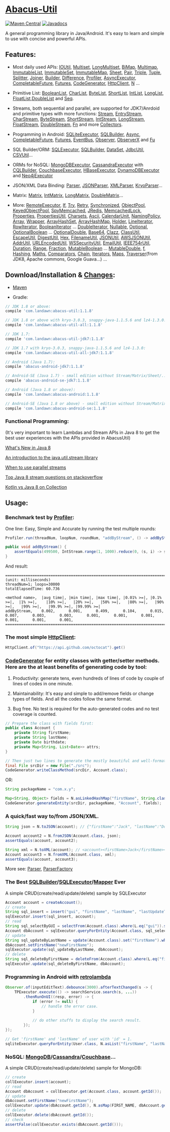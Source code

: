 # [Abacus-Util](http://www.landawn.com)

[![Maven Central](https://img.shields.io/maven-central/v/com.landawn/abacus-util.svg)](https://maven-badges.herokuapp.com/maven-central/com.landawn/abacus-util/)
[![Javadocs](https://www.javadoc.io/badge/com.landawn/abacus-util.svg)](https://www.javadoc.io/doc/com.landawn/abacus-util)

A general programming library in Java/Android. It's easy to learn and simple to use with concise and powerful APIs.

## Features:

* Most daily used APIs: [IOUtil][], [Multiset][], [LongMultiset][], [BiMap][], [Multimap][], [ImmutableList][], [ImmutableSet][], [ImmutableMap][], [Sheet][], [Pair][], [Triple][], [Tuple][], [Splitter][], [Joiner][], [Builder][], [Difference][], [Profiler][], [AsyncExecutor][], [CompletableFuture][], [Futures][], [CodeGenerator][], [HttpClient][], [N][] ...

* Primitive List: [BooleanList][], [CharList][], [ByteList][], [ShortList][], [IntList][], [LongList][], [FloatList][],[DoubleList][] and [Seq][].

* Streams, both sequential and parallel, are supported for JDK7/Anrdoid and primitive types with more functions: [Stream][], [EntryStream][], [CharStream][], [ByteStream][], [ShortStream][], [IntStream][], [LongStream][], [FloatStream][], [DoubleStream][], [Fn][] and more [Collectors][].

* Programming in Android: [SQLiteExecutor][], [SQLBuilder][], [Async][], [CompletableFuture][CompletableFuture_Android], [Futures][Futures_Android], [EventBus][], [Observer][], [ObserverX][] and [Fu][]

* SQL Builder/ORM: [SQLExecutor][], [SQLBuilder][], [DataSet][], [JdbcUtil][], [CSVUtil][]...

* ORMs for NoSQL: [MongoDBExecutor][], [CassandraExecutor][] with [CQLBuilder][], [CouchbaseExecutor][], [HBaseExecutor][], [DynamoDBExecutor][] and [Neo4jExecutor][]

* JSON/XML Data Binding: [Parser][], [JSONParser][], [XMLParser][], [KryoParser][]...

* Matrix: [Matrix][], [IntMatrix][], [LongMatrix][], [DoubleMatrix][]...

* More: [RemoteExecutor](https://static.javadoc.io/com.landawn/abacus-util/1.1.8/com/landawn/abacus/util/RemoteExecutor.html),
[If](https://static.javadoc.io/com.landawn/abacus-util/1.1.8/com/landawn/abacus/util/If.html),
[Try](https://static.javadoc.io/com.landawn/abacus-util/1.1.8/com/landawn/abacus/util/Try.html),
[Retry](https://static.javadoc.io/com.landawn/abacus-util/1.1.8/com/landawn/abacus/util/Retry.html),
[Synchronized](https://static.javadoc.io/com.landawn/abacus-util/1.1.8/com/landawn/abacus/util/Synchronized.html),
[ObjectPool](https://static.javadoc.io/com.landawn/abacus-util/1.1.8/com/landawn/abacus/pool/ObjectPool.html),
[KeyedObjectPool](https://static.javadoc.io/com.landawn/abacus-util/1.1.8/com/landawn/abacus/pool/KeyedObjectPool.html),
[SpyMemcached](https://static.javadoc.io/com.landawn/abacus-util/1.1.8/com/landawn/abacus/cache/SpyMemcached.html),
[JRedis](https://static.javadoc.io/com.landawn/abacus-util/1.1.8/com/landawn/abacus/cache/JRedis.html),
[MemcachedLock](https://static.javadoc.io/com.landawn/abacus-util/1.1.8/com/landawn/abacus/util/MemcachedLock.html),
[Properties](https://static.javadoc.io/com.landawn/abacus-util/1.1.8/com/landawn/abacus/util/Properties.html),
[PropertiesUtil](https://static.javadoc.io/com.landawn/abacus-util/1.1.8/com/landawn/abacus/util/PropertiesUtil.html),
[Charsets](https://static.javadoc.io/com.landawn/abacus-util/1.1.8/com/landawn/abacus/util/Charsets.html),
[Ascii](https://static.javadoc.io/com.landawn/abacus-util/1.1.8/com/landawn/abacus/util/Ascii.html),
[CalendarUnit](https://static.javadoc.io/com.landawn/abacus-util/1.1.8/com/landawn/abacus/util/CalendarUnit.html),
[NamingPolicy](https://static.javadoc.io/com.landawn/abacus-util/1.1.8/com/landawn/abacus/util/NamingPolicy.html),
[Array](https://static.javadoc.io/com.landawn/abacus-util/1.1.8/com/landawn/abacus/util/Array.html),
[Wrapper](https://static.javadoc.io/com.landawn/abacus-util/1.1.8/com/landawn/abacus/util/Wrapper.html),
[ArrayHashSet](https://static.javadoc.io/com.landawn/abacus-util/1.1.8/com/landawn/abacus/util/ArrayHashSet.html),
[ArrayHashMap](https://static.javadoc.io/com.landawn/abacus-util/1.1.8/com/landawn/abacus/util/ArrayHashMap.html),
[Holder](https://static.javadoc.io/com.landawn/abacus-util/1.1.8/com/landawn/abacus/util/Holder.html),
[LineIterator](https://static.javadoc.io/com.landawn/abacus-util/1.1.8/com/landawn/abacus/util/LineIterator.html),
[RowIterator](https://static.javadoc.io/com.landawn/abacus-util/1.1.8/com/landawn/abacus/util/RowIterator.html),
[BooleanIterator](https://static.javadoc.io/com.landawn/abacus-util/1.1.8/com/landawn/abacus/util/BooleanIterator.html)
...
[DoubleIterator](https://static.javadoc.io/com.landawn/abacus-util/1.1.8/com/landawn/abacus/util/DoubleIterator.html),
[Nullable](https://static.javadoc.io/com.landawn/abacus-util/1.1.8/com/landawn/abacus/util/Nullable.html),
[Optional](https://static.javadoc.io/com.landawn/abacus-util/1.1.8/com/landawn/abacus/util/Optional.html),
[OptionalBoolean](https://static.javadoc.io/com.landawn/abacus-util/1.1.8/com/landawn/abacus/util/OptionalBoolean.html)
...
[OptionalDouble](https://static.javadoc.io/com.landawn/abacus-util/1.1.8/com/landawn/abacus/util/OptionalDouble.html),
[Base64](https://static.javadoc.io/com.landawn/abacus-util/1.1.8/com/landawn/abacus/util/Base64.html),
[Clazz](https://static.javadoc.io/com.landawn/abacus-util/1.1.8/com/landawn/abacus/util/Clazz.html),
[ClassUtil](https://static.javadoc.io/com.landawn/abacus-util/1.1.8/com/landawn/abacus/util/ClassUtil.html),
[EscapeUtil](https://static.javadoc.io/com.landawn/abacus-util/1.1.8/com/landawn/abacus/util/EscapeUtil.html),
[DigestUtil](https://static.javadoc.io/com.landawn/abacus-util/1.1.8/com/landawn/abacus/util/DigestUtil.html),
[Hex](https://static.javadoc.io/com.landawn/abacus-util/1.1.8/com/landawn/abacus/util/Hex.html),
[FilenameUtil](https://static.javadoc.io/com.landawn/abacus-util/1.1.8/com/landawn/abacus/util/FilenameUtil.html),
[JSONUtil](https://static.javadoc.io/com.landawn/abacus-util/1.1.8/com/landawn/abacus/util/JSONUtil.html),
[AWSJSONUtil](https://static.javadoc.io/com.landawn/abacus-util/1.1.8/com/landawn/abacus/util/AWSJSONUtil.html),
[AddrUtil](https://static.javadoc.io/com.landawn/abacus-util/1.1.8/com/landawn/abacus/util/AddrUtil.html),
[URLEncodedUtil](https://static.javadoc.io/com.landawn/abacus-util/1.1.8/com/landawn/abacus/util/URLEncodedUtil.html),
[WSSecurityUtil](https://static.javadoc.io/com.landawn/abacus-util/1.1.8/com/landawn/abacus/util/WSSecurityUtil.html),
[EmailUtil](https://static.javadoc.io/com.landawn/abacus-util/1.1.8/com/landawn/abacus/util/EmailUtil.html),
[IEEE754rUtil](https://static.javadoc.io/com.landawn/abacus-util/1.1.8/com/landawn/abacus/util/IEEE754rUtil.html),
[Duration](https://static.javadoc.io/com.landawn/abacus-util/1.1.8/com/landawn/abacus/util/Duration.html),
[Range](https://static.javadoc.io/com.landawn/abacus-util/1.1.8/com/landawn/abacus/util/Range.html),
[Fraction](https://static.javadoc.io/com.landawn/abacus-util/1.1.8/com/landawn/abacus/util/Fraction.html),
[MutableBoolean](https://static.javadoc.io/com.landawn/abacus-util/1.1.8/com/landawn/abacus/util/MutableBoolean.html)
...
[MutableDouble](https://static.javadoc.io/com.landawn/abacus-util/1.1.8/com/landawn/abacus/util/MutableDouble.html),
[f](https://static.javadoc.io/com.landawn/abacus-util/1.1.8/com/landawn/abacus/util/f.html),
[Hashing](https://static.javadoc.io/com.landawn/abacus-util/1.1.8/com/landawn/abacus/hash/Hashing.html),
[Maths](https://static.javadoc.io/com.landawn/abacus-util/1.1.8/com/landawn/abacus/util/Maths.html),
[Comparators](https://static.javadoc.io/com.landawn/abacus-util/1.1.8/com/landawn/abacus/util/Comparators.html),
[Chain](https://static.javadoc.io/com.landawn/abacus-util/1.1.8/com/landawn/abacus/util/Chain.html),
[Iterators](https://static.javadoc.io/com.landawn/abacus-util/1.1.8/com/landawn/abacus/util/Iterators.html),
[Maps](https://static.javadoc.io/com.landawn/abacus-util/1.1.8/com/landawn/abacus/util/Maps.html),
[Traverser](https://static.javadoc.io/com.landawn/abacus-util/1.1.8/com/landawn/abacus/util/Traverser.html)(from JDK8, Apache commons, Google Guava...) ...


## Download/Installation & [Changes](https://github.com/landawn/AbacusUtil/blob/master/CHANGES.md):

* [Maven](http://search.maven.org/#search%7Cga%7C1%7Cg%3A%22com.landawn%22)

* Gradle:
```gradle
// JDK 1.8 or above:
compile 'com.landawn:abacus-util:1.1.8'

// JDK 1.8 or above with kryo-3.0.3, snappy-java-1.1.5.6 and lz4-1.3.0:
compile 'com.landawn:abacus-util-all:1.1.8'

// JDK 1.7:
compile 'com.landawn:abacus-util-jdk7:1.1.8'

// JDK 1.7 with kryo-3.0.3, snappy-java-1.1.5.6 and lz4-1.3.0:
compile 'com.landawn:abacus-util-all-jdk7:1.1.8'

// Android (Java 1.7):
compile 'abacus-android-jdk7:1.1.8'

// Android-SE (Java 1.7) - small edition without Stream/Matrix/Sheet/...:
compile 'abacus-android-se-jdk7:1.1.8'

// Android (Java 1.8 or above):
compile 'com.landawn:abacus-android:1.1.8'

// Android-SE (Java 1.8 or above) - small edition without Stream/Matrix/Sheet/...:
compile 'com.landawn:abacus-android-se:1.1.8'
```
### Functional Programming:
(It's very important to learn Lambdas and Stream APIs in Java 8 to get the best user experiences with the APIs provided in AbacusUtil)

[What's New in Java 8](https://leanpub.com/whatsnewinjava8/read)

[An introduction to the java.util.stream library](https://www.ibm.com/developerworks/library/j-java-streams-1-brian-goetz/index.html)

[When to use parallel streams](http://gee.cs.oswego.edu/dl/html/StreamParallelGuidance.html)

[Top Java 8 stream questions on stackoverflow](./Top_java_8_stream_questions_so.md)

[Kotlin vs Java 8 on Collection](./Java_Kotlin.md)


## Usage:

### Benchmark test by [Profiler][]:

One line: Easy, Simple and Accurate by running the test multiple rounds:
```java
Profiler.run(threadNum, loopNum, roundNum, "addByStream", () -> addByStream()).printResult();

public void addByStream() {
    assertEquals(499500, IntStream.range(1, 1000).reduce(0, (s, i) -> s += i));
}

```
And result:
```
========================================================================================================================
(unit: milliseconds)
threadNum=1; loops=30000
totalElapsedTime: 60.736

<method name>,  |avg time|, |min time|, |max time|, |0.01% >=|, |0.1% >=|,  |1% >=|,    |10% >=|,   |20% >=|,   |50% >=|,   |80% >=|,   |90% >=|,   |99% >=|,   |99.9% >=|, |99.99% >=|
addByStream,    0.002,      0.001,      0.499,      0.104,      0.015,      0.007,      0.003,      0.003,      0.001,      0.001,      0.001,      0.001,      0.001,      0.001,      
========================================================================================================================
```
### The most simple [HttpClient][]:

```java
HttpClient.of("https://api.github.com/octocat").get()
```

### [CodeGenerator](https://static.javadoc.io/com.landawn/abacus-util/1.1.8/com/landawn/abacus/util/CodeGenerator.html) for entity classes with getter/setter methods. Here are the at least benefits of generating code by tool:

1. Productivity: generate tens, even hundreds of lines of code by couple of lines of codes in one minute.

2. Maintainability: It's easy and simple to add/remove fields or change types of fields. And all the codes follow the same format.

3. Bug free. No test is required for the auto-generated codes and no test coverage is counted. 

```java
// Prepare the class with fields first:
public class Account {
    private String firstName;
    private String lastName;
    private Date birthdate;
    private Map<String, List<Date>> attrs;
}

// Then just two lines to generate the mostly beautiful and well-formatted entity class:
final File srcDir = new File("./src");
CodeGenerator.writeClassMethod(srcDir, Account.class);
```
OR:

```java
String packageName = "com.x.y";

Map<String, Object> fields = N.asLinkedHashMap("firstName", String.class, "lastName", String.class, "birthdate", Date.class, "attrs", "Map<String, List<java.sql.Date>>");
CodeGenerator.generateEntity(srcDir, packageName, "Account", fields);
```

### A quick/fast way to/from JSON/XML.
```java
String json = N.toJSON(account); // {"firstName":"Jack", "lastName":"Do", "birthDate":1495815803177}

Account account2 = N.fromJSON(Account.class, json);
assertEquals(account, account2);

String xml = N.toXML(account); // <account><firstName>Jack</firstName><lastName>Do</lastName><birthDate>1495815803177</birthDate></account>
Account account3 = N.fromXML(Account.class, xml);
assertEquals(account, account3);
```

More see: [Parser](https://static.javadoc.io/com.landawn/abacus-util/1.1.8/com/landawn/abacus/parser/Parser.html), [ParserFactory](https://static.javadoc.io/com.landawn/abacus-util/1.1.8/com/landawn/abacus/parser/ParserFactory.html)

### The Best [SQLBuilder][]/[SQLExecutor][]/[Mapper] Ever
A simple CRUD(create/read/update/delete) sample by SQLExecutor

```java
Account account = createAccount();
// create
String sql_insert = insert("gui", "firstName", "lastName", "lastUpdateTime").into(Account.class).sql();
sqlExecutor.insert(sql_insert, account);
// read
String sql_selectByGUI = selectFrom(Account.class).where(L.eq("gui")).sql();
Account dbAccount = sqlExecutor.queryForEntity(Account.class, sql_selectByGUI, account);
// update
String sql_updateByLastName = update(Account.class).set("firstName").where(L.eq("lastName")).sql();
dbAccount.setFirstName("newFirstName");
sqlExecutor.update(sql_updateByLastName, dbAccount);
// delete
String sql_deleteByFirstName = deleteFrom(Account.class).where(L.eq("firstName)).sql();
sqlExecutor.update(sql_deleteByFirstName, dbAccount);
```

### Programming in Android with [retrolambda](https://github.com/orfjackal/retrolambda)

```java
Observer.of(inputEditText).debounce(3000).afterTextChanged(s -> {
    TPExecutor.execute(() -> searchService.search(s, ...))
        .thenRunOnUI((resp, error) -> {
            if (error != null) {
                // handle the error case.
            }
            
            // do other stuffs to display the search result.            
        });
});

// Get 'firstName' and 'lastName' of user with 'id' = 1.             
sqliteExecutor.queryForEntity(User.class, N.asList("firstName", "lastName"), eq("id", 1));
```

### NoSQL: [MongoDB][MongoDBExecutor]/[Cassandra][CassandraExecutor]/[Couchbase][CouchbaseExecutor]...
A simple CRUD(create/read/update/delete) sample for MongoDB:
```java
// create
collExecutor.insert(account);
// read
Account dbAccount = collExecutor.get(Account.class, account.getId());
// update
dbAccount.setFirstName("newFirstName");
collExecutor.update(dbAccount.getId(), N.asMap(FIRST_NAME, dbAccount.getFirstName()));
// delete
collExecutor.delete(dbAccount.getId());
// check
assertFalse(collExecutor.exists(dbAccount.getId()));
```


[IOUtil]: https://static.javadoc.io/com.landawn/abacus-util/1.1.8/com/landawn/abacus/util/IOUtil.html
[Multiset]: https://static.javadoc.io/com.landawn/abacus-util/1.1.8/com/landawn/abacus/util/Multiset.html
[LongMultiset]: https://static.javadoc.io/com.landawn/abacus-util/1.1.8/com/landawn/abacus/util/LongMultiset.html
[BiMap]: https://static.javadoc.io/com.landawn/abacus-util/1.1.8/com/landawn/abacus/util/BiMap.html
[Multimap]: https://static.javadoc.io/com.landawn/abacus-util/1.1.8/com/landawn/abacus/util/Multimap.html
[ImmutableList]: https://static.javadoc.io/com.landawn/abacus-util/1.1.8/com/landawn/abacus/util/ImmutableList.html
[ImmutableSet]: https://static.javadoc.io/com.landawn/abacus-util/1.1.8/com/landawn/abacus/util/ImmutableSet.html
[ImmutableMap]: https://static.javadoc.io/com.landawn/abacus-util/1.1.8/com/landawn/abacus/util/ImmutableMap.html
[Sheet]: https://static.javadoc.io/com.landawn/abacus-util/1.1.8/com/landawn/abacus/util/Sheet.html
[Pair]: https://static.javadoc.io/com.landawn/abacus-util/1.1.8/com/landawn/abacus/util/Pair.html
[Triple]: https://static.javadoc.io/com.landawn/abacus-util/1.1.8/com/landawn/abacus/util/Triple.html
[Tuple]: https://static.javadoc.io/com.landawn/abacus-util/1.1.8/com/landawn/abacus/util/Tuple.html
[Splitter]: https://static.javadoc.io/com.landawn/abacus-util/1.1.8/com/landawn/abacus/util/Splitter.html
[Joiner]: https://static.javadoc.io/com.landawn/abacus-util/1.1.8/com/landawn/abacus/util/Joiner.html
[Builder]: https://static.javadoc.io/com.landawn/abacus-util/1.1.8/com/landawn/abacus/util/Builder.html
[Difference]: https://static.javadoc.io/com.landawn/abacus-util/1.1.8/com/landawn/abacus/util/Difference.html
[Profiler]: https://static.javadoc.io/com.landawn/abacus-util/1.1.8/com/landawn/abacus/util/Profiler.html
[AsyncExecutor]: https://static.javadoc.io/com.landawn/abacus-util/1.1.8/com/landawn/abacus/util/AsyncExecutor.html
[CompletableFuture]: https://static.javadoc.io/com.landawn/abacus-util/1.1.8/com/landawn/abacus/util/CompletableFuture.html
[Futures]: https://static.javadoc.io/com.landawn/abacus-util/1.1.8/com/landawn/abacus/util/Futures.html
[CodeGenerator]: https://static.javadoc.io/com.landawn/abacus-util/1.1.8/com/landawn/abacus/util/CodeGenerator.html
[HttpClient]: https://static.javadoc.io/com.landawn/abacus-util/1.1.8/com/landawn/abacus/http/HttpClient.html
[N]:https://static.javadoc.io/com.landawn/abacus-util/1.1.8/com/landawn/abacus/util/N.html

[BooleanList]: https://static.javadoc.io/com.landawn/abacus-util/1.1.8/com/landawn/abacus/util/BooleanList.html
[CharList]: https://static.javadoc.io/com.landawn/abacus-util/1.1.8/com/landawn/abacus/util/CharList.html
[ByteList]: https://static.javadoc.io/com.landawn/abacus-util/1.1.8/com/landawn/abacus/util/ByteList.html
[ShortList]: https://static.javadoc.io/com.landawn/abacus-util/1.1.8/com/landawn/abacus/util/ShortList.html
[IntList]: https://static.javadoc.io/com.landawn/abacus-util/1.1.8/com/landawn/abacus/util/IntList.html
[LongList]: https://static.javadoc.io/com.landawn/abacus-util/1.1.8/com/landawn/abacus/util/LongList.html
[FloatList]: https://static.javadoc.io/com.landawn/abacus-util/1.1.8/com/landawn/abacus/util/FloatList.html
[DoubleList]: https://static.javadoc.io/com.landawn/abacus-util/1.1.8/com/landawn/abacus/util/DoubleList.html
[Seq]: https://static.javadoc.io/com.landawn/abacus-util/1.1.8/com/landawn/abacus/util/Seq.html

[Stream]: https://static.javadoc.io/com.landawn/abacus-util/1.1.8/com/landawn/abacus/util/stream/Stream.html
[EntryStream]: https://static.javadoc.io/com.landawn/abacus-util/1.1.8/com/landawn/abacus/util/stream/EntryStream.html
[CharStream]: https://static.javadoc.io/com.landawn/abacus-util/1.1.8/com/landawn/abacus/util/stream/CharStream.html
[ByteStream]: https://static.javadoc.io/com.landawn/abacus-util/1.1.8/com/landawn/abacus/util/stream/ByteStream.html
[ShortStream]: https://static.javadoc.io/com.landawn/abacus-util/1.1.8/com/landawn/abacus/util/stream/ShortStream.html
[IntStream]: https://static.javadoc.io/com.landawn/abacus-util/1.1.8/com/landawn/abacus/util/stream/IntStream.html
[LongStream]: https://static.javadoc.io/com.landawn/abacus-util/1.1.8/com/landawn/abacus/util/stream/LongStream.html
[FloatStream]: https://static.javadoc.io/com.landawn/abacus-util/1.1.8/com/landawn/abacus/util/stream/FloatStream.html
[DoubleStream]: https://static.javadoc.io/com.landawn/abacus-util/1.1.8/com/landawn/abacus/util/stream/DoubleStream.html
[Fn]: https://static.javadoc.io/com.landawn/abacus-util/1.1.8/com/landawn/abacus/util/Fn.html
[Collectors]: https://static.javadoc.io/com.landawn/abacus-util/1.1.8/com/landawn/abacus/util/stream/Collectors.html

[SQLiteExecutor]: https://static.javadoc.io/com.landawn/abacus-util/1.1.8/com/landawn/abacus/android/util/SQLiteExecutor.html
[SQLBuilder]: https://static.javadoc.io/com.landawn/abacus-util/1.1.8/com/landawn/abacus/util/SQLBuilder.html
[Async]: https://static.javadoc.io/com.landawn/abacus-util/1.1.8/com/landawn/abacus/android/util/Async.html
[CompletableFuture_Android]: https://static.javadoc.io/com.landawn/abacus-util/1.1.8/com/landawn/abacus/android/util/CompletableFuture.html
[Futures_Android]: https://static.javadoc.io/com.landawn/abacus-util/1.1.8/com/landawn/abacus/android/util/Futures.html
[EventBus]: https://static.javadoc.io/com.landawn/abacus-util/1.1.8/com/landawn/abacus/eventBus/EventBus.html
[Observer]: https://static.javadoc.io/com.landawn/abacus-util/1.1.8/com/landawn/abacus/android/util/Observer.html
[ObserverX]: https://static.javadoc.io/com.landawn/abacus-util/1.1.8/com/landawn/abacus/android/util/ObserverX.html
[Fu]: https://static.javadoc.io/com.landawn/abacus-util/1.1.8/com/landawn/abacus/android/util/Fu.html

[SQLExecutor]: https://static.javadoc.io/com.landawn/abacus-util/1.1.8/com/landawn/abacus/util/SQLExecutor.html
[Mapper]: https://static.javadoc.io/com.landawn/abacus-util/1.1.8/com/landawn/abacus/util/SQLExecutor.Mapper.html
[SQLBuilder]: https://static.javadoc.io/com.landawn/abacus-util/1.1.8/com/landawn/abacus/util/SQLBuilder.html
[DataSet]: https://static.javadoc.io/com.landawn/abacus-util/1.1.8/com/landawn/abacus/DataSet.html
[JdbcUtil]: https://static.javadoc.io/com.landawn/abacus-util/1.1.8/com/landawn/abacus/util/JdbcUtil.html
[CSVUtil]: https://static.javadoc.io/com.landawn/abacus-util/1.1.8/com/landawn/abacus/util/CSVUtil.html

[MongoDBExecutor]: https://static.javadoc.io/com.landawn/abacus-util/1.1.8/com/landawn/abacus/util/MongoDBExecutor.html
[CassandraExecutor]: https://static.javadoc.io/com.landawn/abacus-util/1.1.8/com/landawn/abacus/util/CassandraExecutor.html
[CQLBuilder]: https://static.javadoc.io/com.landawn/abacus-util/1.1.8/com/landawn/abacus/util/CQLBuilder.html
[CouchbaseExecutor]: https://static.javadoc.io/com.landawn/abacus-util/1.1.8/com/landawn/abacus/util/CouchbaseExecutor.html
[HBaseExecutor]: https://static.javadoc.io/com.landawn/abacus-util/1.1.8/com/landawn/abacus/util/HBaseExecutor.html
[DynamoDBExecutor]: https://static.javadoc.io/com.landawn/abacus-util/1.1.8/com/landawn/abacus/util/DynamoDBExecutor.html
[Neo4jExecutor]: https://static.javadoc.io/com.landawn/abacus-util/1.1.8/com/landawn/abacus/util/Neo4jExecutor.html

[Parser]: https://static.javadoc.io/com.landawn/abacus-util/1.1.8/com/landawn/abacus/parser/Parser.html
[JSONParser]: https://static.javadoc.io/com.landawn/abacus-util/1.1.8/com/landawn/abacus/parser/JSONParser.html
[XMLParser]: https://static.javadoc.io/com.landawn/abacus-util/1.1.8/com/landawn/abacus/parser/XMLParser.html
[KryoParser]: https://static.javadoc.io/com.landawn/abacus-util/1.1.8/com/landawn/abacus/parser/KryoParser.html

[Matrix]: https://static.javadoc.io/com.landawn/abacus-util/1.1.8/com/landawn/abacus/util/Matrix.html
[IntMatrix]: https://static.javadoc.io/com.landawn/abacus-util/1.1.8/com/landawn/abacus/util/IntMatrix.html
[LongMatrix]: https://static.javadoc.io/com.landawn/abacus-util/1.1.8/com/landawn/abacus/util/LongMatrix.html
[DoubleMatrix]: https://static.javadoc.io/com.landawn/abacus-util/1.1.8/com/landawn/abacus/util/DoubleMatrix.html
